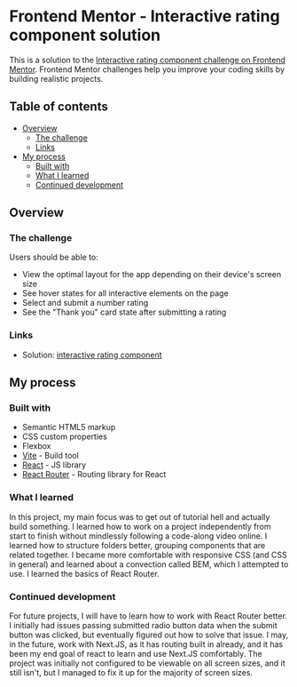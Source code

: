 # Frontend Mentor - Interactive rating component solution

This is a solution to the [Interactive rating component challenge on Frontend Mentor](https://www.frontendmentor.io/challenges/interactive-rating-component-koxpeBUmI). Frontend Mentor challenges help you improve your coding skills by building realistic projects.

## Table of contents

- [Overview](#overview)
  - [The challenge](#the-challenge)
  - [Links](#links)
- [My process](#my-process)
  - [Built with](#built-with)
  - [What I learned](#what-i-learned)
  - [Continued development](#continued-development)

## Overview

### The challenge

Users should be able to:

- View the optimal layout for the app depending on their device's screen size
- See hover states for all interactive elements on the page
- Select and submit a number rating
- See the "Thank you" card state after submitting a rating

### Links

- Solution: [interactive rating component](https://interactive-rating-component-chi-ten.vercel.app/)

## My process

### Built with

- Semantic HTML5 markup
- CSS custom properties
- Flexbox
- [Vite](https://vitejs.dev/) - Build tool
- [React](https://reactjs.org/) - JS library
- [React Router](https://reactrouter.com/en/main) - Routing library for React

### What I learned

In this project, my main focus was to get out of tutorial hell and actually build something. I learned how to work on a project independently from start to finish without mindlessly following a code-along video online.
I learned how to structure folders better, grouping components that are related together.
I became more comfortable with responsive CSS (and CSS in general) and learned about a convection called BEM, which I attempted to use.
I learned the basics of React Router.

### Continued development

For future projects, I will have to learn how to work with React Router better. I initially had issues passing submitted radio button data when the submit button was clicked, but eventually figured out how to solve that issue.
I may, in the future, work with Next.JS, as it has routing built in already, and it has been my end goal of react to learn and use Next.JS comfortably.
The project was initially not configured to be viewable on all screen sizes, and it still isn't, but I managed to fix it up for the majority of screen sizes.
